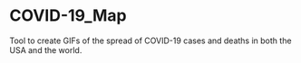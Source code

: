 # COVID-19_Map
Tool to create GIFs of the spread of COVID-19 cases and deaths in both the USA and the world.

